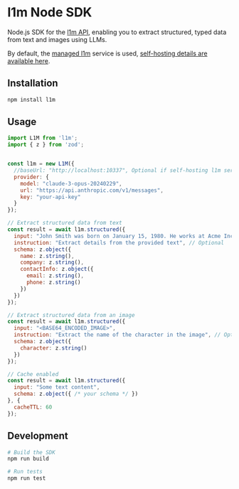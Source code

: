 # l1m Node SDK

Node.js SDK for the [l1m API](https://l1m.io), enabling you to extract structured, typed data from text and images using LLMs.

By default, the [managed l1m](https://l1m.io) service is used, [self-hosting details are available here](https://github.com/inferablehq/l1m/blob/main/local.md).

## Installation

```bash
npm install l1m
```

## Usage

```javascript
import L1M from 'l1m';
import { z } from 'zod';


const l1m = new L1M({
  //baseUrl: "http://localhost:10337", Optional if self-hosting l1m server
  provider: {
    model: "claude-3-opus-20240229",
    url: "https://api.anthropic.com/v1/messages",
    key: "your-api-key"
  }
});

// Extract structured data from text
const result = await l1m.structured({
  input: "John Smith was born on January 15, 1980. He works at Acme Inc. as a Senior Engineer and can be reached at john.smith@example.com or by phone at (555) 123-4567.",
  instruction: "Extract details from the provided text", // Optional
  schema: z.object({
    name: z.string(),
    company: z.string(),
    contactInfo: z.object({
      email: z.string(),
      phone: z.string()
    })
  })
});

// Extract structured data from an image
const result = await l1m.structured({
  input: "<BASE64_ENCODED_IMAGE>",
  instruction: "Extract the name of the character in the image", // Optional
  schema: z.object({
    character: z.string()
  })
});

// Cache enabled
const result = await l1m.structured({
  input: "Some text content",
  schema: z.object({ /* your schema */ })
}, {
  cacheTTL: 60
});
```

## Development

```bash
# Build the SDK
npm run build

# Run tests
npm run test
```

